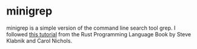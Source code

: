 # minigrep
minigrep is a simple version of the command line search tool grep. I followed [this tutorial](https://doc.rust-lang.org/book/ch12-00-an-io-project.html) from the Rust Programming Language Book by Steve Klabnik and Carol Nichols.
